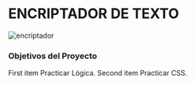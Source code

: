 # ENCRIPTADOR DE TEXTO

![encriptador](https://github.com/DaianaTrinidad/encriptador.github.io/assets/139799911/f75f9c1d-655f-4c59-aa5b-23c142699577)

### Objetivos del Proyecto
First item  Practicar Lógica.
Second item Practicar CSS.

